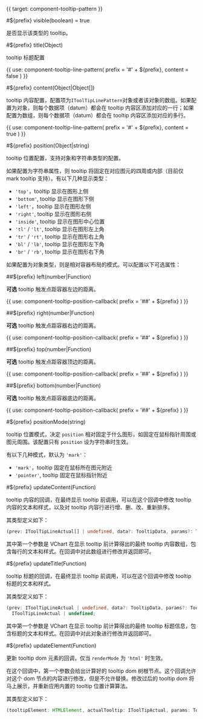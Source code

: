 {{ target: component-tooltip-pattern }}

<!-- ITooltipPattern -->

#${prefix} visible(boolean) = true

是否显示该类型的 tooltip。

#${prefix} title(Object)

tooltip 标题配置

{{ use: component-tooltip-line-pattern(
  prefix = '#' + ${prefix},
  content = false
) }}

#${prefix} content(Object|Object[])

tooltip 内容配置，配置项为`IToolTipLinePattern`对象或者该对象的数组。如果配置为对象，则每个数据项（datum）都会在 tooltip 内容区添加对应的一行；如果配置为数组，则每个数据项（datum）都会在 tooltip 内容区添加对应的多行。

{{ use: component-tooltip-line-pattern(
  prefix = '#' + ${prefix},
  content = true
) }}

#${prefix} position(Object|string)

tooltip 位置配置，支持对象和字符串类型的配置。

如果配置为字符串属性，则 tooltip 将固定在对应图元的四周或内部（目前仅 mark tooltip 支持）。有以下几种显示类型：

- `'top'`，tooltip 显示在图形上侧
- `'bottom'`, tooltip 显示在图形下侧
- `'left'`，tooltip 显示在图形左侧
- `'right'`, tooltip 显示在图形右侧
- `'inside'`, tooltip 显示在图形中心位置
- `'tl'` / `'lt'`, tooltip 显示在图形左上角
- `'tr'` / `'rt'`, tooltip 显示在图形右上角
- `'bl'` / `'lb'`, tooltip 显示在图形左下角
- `'br'` / `'rb'`, tooltip 显示在图形右下角

如果配置为对象类型，则是相对容器布局的模式。可以配置以下可选属性：

##${prefix} left(number|Function)

**可选** tooltip 触发点距容器左边的距离。

{{ use: component-tooltip-position-callback(
  prefix = '##' + ${prefix}
) }}

##${prefix} right(number|Function)

**可选** tooltip 触发点距容器右边的距离。

{{ use: component-tooltip-position-callback(
  prefix = '##' + ${prefix}
) }}

##${prefix} top(number|Function)

**可选** tooltip 触发点距容器顶边的距离。

{{ use: component-tooltip-position-callback(
  prefix = '##' + ${prefix}
) }}

##${prefix} bottom(number|Function)

**可选** tooltip 触发点距容器底边的距离。

{{ use: component-tooltip-position-callback(
  prefix = '##' + ${prefix}
) }}

#${prefix} positionMode(string)

tooltip 位置模式，决定 `position` 相对固定于什么图形，如固定在鼠标指针周围或图元周围。该配置只有 `position` 设为字符串时生效。

有以下几种模式，默认为 `'mark'`：

- `'mark'`，tooltip 固定在鼠标所在图元附近
- `'pointer'`, tooltip 固定在鼠标指针附近

#${prefix} updateContent(Function)

tooltip 内容的回调，在最终显示 tooltip 前调用，可以在这个回调中修改 tooltip 内容的文本和样式，以及对 tooltip 内容行进行增、删、改、重新排序。

其类型定义如下：

```ts
(prev: IToolTipLineActual[] | undefined, data?: TooltipData, params?: TooltipHandlerParams) => IToolTipLineActual[] | undefined;
```

其中第一个参数是 VChart 在显示 tooltip 前计算得出的最终 tooltip 内容数组，包含每行的文本和样式。在回调中对此数组进行修改并返回即可。

#${prefix} updateTitle(Function)

tooltip 标题的回调，在最终显示 tooltip 前调用，可以在这个回调中修改 tooltip 标题的文本和样式。

其类型定义如下：

```ts
(prev: IToolTipLineActual | undefined, data?: TooltipData, params?: TooltipHandlerParams) =>
  IToolTipLineActual | undefined;
```

其中第一个参数是 VChart 在显示 tooltip 前计算得出的最终 tooltip 标题信息，包含标题的文本和样式。在回调中对此对象进行修改并返回即可。

#${prefix} updateElement(Function)

更新 tooltip dom 元素的回调，仅当 `renderMode` 为 `'html'` 时生效。

在这个回调中，第一个参数会给出计算好的 tooltip dom 树根节点。这个回调允许对这个 dom 节点的内容进行修改，但是不允许替换。修改过后的 tooltip dom 将马上展示，并重新应用内置的 tooltip 位置计算算法。

其类型定义如下：

```ts
(tooltipElement: HTMLElement, actualTooltip: IToolTipActual, params: TooltipHandlerParams) => void
```

